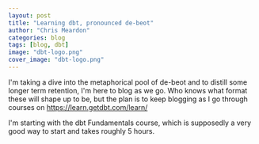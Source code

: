```yaml
---
layout: post
title: "Learning dbt, pronounced de-beot"
author: "Chris Meardon"
categories: blog
tags: [blog, dbt]
image: "dbt-logo.png"
cover_image: "dbt-logo.png"
---
```


I'm taking a dive into the metaphorical pool of de-beot and to distill some longer term retention, I'm here to blog as we go. Who knows what format these will shape up to be, but the plan is to keep blogging as I go through courses on https://learn.getdbt.com/learn/

I'm starting with the dbt Fundamentals course, which is supposedly a very good way to start and takes roughly 5 hours.
